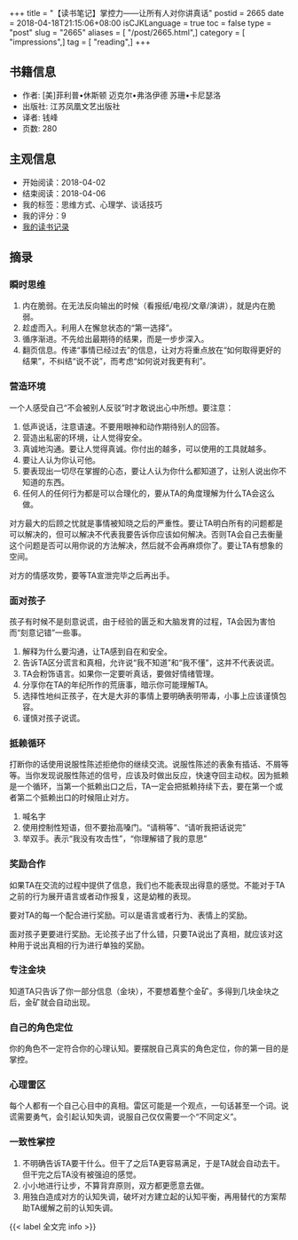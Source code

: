 +++
title = "【读书笔记】掌控力——让所有人对你讲真话"
postid = 2665
date = 2018-04-18T21:15:06+08:00
isCJKLanguage = true
toc = false
type = "post"
slug = "2665"
aliases = [ "/post/2665.html",]
category = [ "impressions",]
tag = [ "reading",]
+++



## 书籍信息

- 作者: [美]菲利普•休斯顿 迈克尔•弗洛伊德 苏珊•卡尼瑟洛
- 出版社: 江苏凤凰文艺出版社
- 译者: 钱峰
- 页数: 280

## 主观信息

- 开始阅读：2018-04-02
- 结束阅读：2018-04-06
- 我的标签：思维方式、心理学、谈话技巧
- 我的评分：9
- [我的读书记录](https://zengrong.net/read/#2018)

<!--more-->
## 摘录

### 瞬时思维

1. 内在脆弱。在无法反向输出的时候（看报纸/电视/文章/演讲），就是内在脆弱。
2. 趁虚而入。利用人在懈怠状态的“第一选择”。
3. 循序渐进。不先给出最期待的结果，而是一步步深入。
4. 翻页信息。传递“事情已经过去”的信息，让对方将重点放在“如何取得更好的结果”，不纠结“说不说”，而考虑“如何说对我更有利”。

### 营造环境

一个人感受自己“不会被别人反驳”时才敢说出心中所想。要注意：

1. 低声说话，注意语速。不要用眼神和动作期待别人的回答。
2. 营造出私密的环境，让人觉得安全。
3. 真诚地沟通。要让人觉得真诚。你付出的越多，可以使用的工具就越多。
4. 要让人认为你认可他。
5. 要表现出一切尽在掌握的心态，要让人认为你什么都知道了，让别人说出你不知道的东西。
6. 任何人的任何行为都是可以合理化的，要从TA的角度理解为什么TA会这么做。

对方最大的后顾之忧就是事情被知晓之后的严重性。要让TA明白所有的问题都是可以解决的，但可以解决不代表我要告诉你应该如何解决。否则TA会自己去衡量这个问题是否可以用你说的方法解决，然后就不会再麻烦你了。要让TA有想象的空间。

对方的情感攻势，要等TA宣泄完毕之后再出手。

### 面对孩子

孩子有时候不是刻意说谎，由于经验的匮乏和大脑发育的过程，TA会因为害怕而“刻意记错”一些事。

1. 解释为什么要沟通，让TA感到自在和安全。
2. 告诉TA区分谎言和真相，允许说“我不知道”和“我不懂”，这并不代表说谎。
3. TA会粉饰语言。如果你一定要听真话，要做好情绪管理。
4. 分享你在TA的年纪所作的荒唐事，暗示你可能理解TA。
5. 选择性地纠正孩子，在大是大非的事情上要明确表明带毒，小事上应该谨慎包容。
6. 谨慎对孩子说谎。

### 抵赖循环

打断你的话使用说服性陈述拒绝你的继续交流。说服性陈述的表象有插话、不屑等等。当你发现说服性陈述的信号，应该及时做出反应，快速夺回主动权。因为抵赖是一个循环，当第一个抵赖出口之后，TA一定会把抵赖持续下去，要在第一个或者第二个抵赖出口的时候阻止对方。

1. 喊名字
2. 使用控制性短语，但不要抬高嗓门。“请稍等”、“请听我把话说完”
3. 举双手。表示“我没有攻击性”，“你理解错了我的意思”

### 奖励合作

如果TA在交流的过程中提供了信息，我们也不能表现出得意的感觉。不能对于TA之前的行为展开语言或者动作报复，这是幼稚的表现。

要对TA的每一个配合进行奖励。可以是语言或者行为、表情上的奖励。

面对孩子更要进行奖励。无论孩子出了什么错，只要TA说出了真相，就应该对这种用于说出真相的行为进行单独的奖励。

### 专注金块

知道TA只告诉了你一部分信息（金块），不要想着整个金矿。多得到几块金块之后，金矿就会自动出现。

### 自己的角色定位

你的角色不一定符合你的心理认知。要摆脱自己真实的角色定位，你的第一目的是掌控。

### 心理雷区

每个人都有一个自己心目中的真相。雷区可能是一个观点，一句话甚至一个词。说谎需要勇气，会引起认知失调，说服自己仅仅需要一个“不同定义”。

### 一致性掌控

1. 不明确告诉TA要干什么。但干了之后TA更容易满足，于是TA就会自动去干。但干完之后TA没有被强迫的感觉。
2. 小小地进行让步，不算背弃原则，双方都更愿意去做。
3. 用独白造成对方的认知失调，破坏对方建立起的认知平衡，再用替代的方案帮助TA缓解之前的认知失调。

{{< label 全文完 info >}}